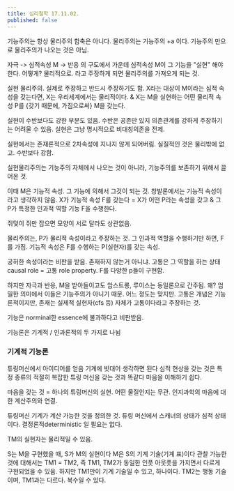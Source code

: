 ```yaml
---
title: 심리철학 17.11.02.
published: false
---
```


기능주의는 항상 물리주의 함축은 아니다.
물리주의는 기능주의 +a 이다. 기능주의 만으로 물리주의가 나오는 것은 아님.

자극 -> 심적속성 M -> 반응
의 구도에서 가운데 심적속성 M이 그 기능을 "실현" 해야 한다.
어떻게? 물리적으로. 라고 주장하게 되면 물리주의를 가져오게 되는 것.

실현 물리주의.
실제로 주장하고 반드시 주장하기도 함.
X라는 대상이 M이라는 심적 속성을 갖는다면, X는 우리세계에서는 물리적이다.
& X는 M을 실현하는 어떤 물리적 속성 P를 {갖기 때문에, 가짐으로써} M을 갖는다.

실현이 수반보다도 강한 부분도 있음.
수반은 공존만 있지 의존관계를 강하게 주장하기는 어려울 수 있음.
실현은 그냥 명시적으로 비대칭의존을 전제.

실현에서는 존재론적으로 2차속성에 지나지 않게 되어버림. 실질적인 것은 물리밖에 없고. 수반보다 강함.

실현물리주의는 기능주의 자체에서 나오는 것이 아니라, 기능주의를 보존하기 위해서 끌어온 것.

이때 M은 기능적 속성. 그 기능에 의해서 그것이 되는 것.
창발론에서는 기능적 속성이라고 생각하지 않음.
X가 기능적 속성 F를 갖는다
= X가 어떤 P라는 속성을 갖고 & 그 P가 특정한 인과적 역할 기능 F을 수행한다.

쥐덫이 쥐만 잡으면 모양이 서로 달라도 상관없음.

물리주의는, P가 물리적 속성이라고 주장하는 것.
그 인과적 역할을 수행하기만 하면, F를 가짐.
기능적 속성은 F를 수행하는 P(실현자)를 갖는 속성.

공허한 속성이라는 비판을 받음. 존재하지 않는거 아니냐.
고통은 그 역할을 하는 상태
causal role = 고통
role property. F를 다양한 p들이 구현함.

하지만 자극과 반응, M을 받아들이고도 암스트롱, 루이스는 동일론으로 간주됨. 왜? 엄밀한 의미에서 이들은 기능주의가 아니기 때문. 어느 정도는 맞지만. 고통은 개념은 기능론적이지만, 존재는 실제적 실현자(cfs 등) 자체가 고통이다라고 주장하는 것.

기능은 norminal한 essence에 불과하다고 비판받음.

기능론은 기계적 / 인과론적의 두 가지로 나뉨

### 기계적 기능론
튜링머신에서 아이디어를 얻음
기계에 빗대어 생각하면 된다
심적 현상을 갖는 것은 특정 종류의 적절히 복잡한 튜링 머신을 갖는 것과 똑같다
마음을 이해하기 쉽다.

마음을 갖는 것 = 하나의 튜링머신의 실현. 어떤 물질인지는 무관. 인지과학의 마음에 대한 계산주의와 연결.

튜링머신
기계가 계산 가능한 것을 정의한 것.
튜링 머신에서 스캐너의 상태가 심적 상태이다.
결정론적deterministic 일 필요는 없다.

TM의 실현자는 물리적일 수 있음.

S는 M을 구현했을 때,
S가 M의 실현이다
M은 S의 기계 기술(기계 표)이다
관찰 가능한 것에 대해서는 TM1 = TM2, 즉 TM1, TM2가 동일한 인풋 아웃풋을 가지면서 다르게 구현되었을 수 있음.
하지만 TM1만이 기계 기술일 수 있고, 하나이다. TM2는 행동 기술이며, TM1과는 다르다. 복수일 수 있다.
